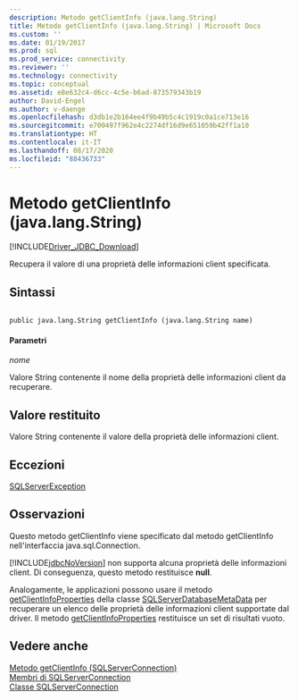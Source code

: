 ```yaml
---
description: Metodo getClientInfo (java.lang.String)
title: Metodo getClientInfo (java.lang.String) | Microsoft Docs
ms.custom: ''
ms.date: 01/19/2017
ms.prod: sql
ms.prod_service: connectivity
ms.reviewer: ''
ms.technology: connectivity
ms.topic: conceptual
ms.assetid: e8e632c4-d6cc-4c5e-b6ad-873579343b19
author: David-Engel
ms.author: v-daenge
ms.openlocfilehash: d3db1e2b164ee4f9b49b5c4c1919c0a1ce713e16
ms.sourcegitcommit: e700497f962e4c2274df16d9e651059b42ff1a10
ms.translationtype: HT
ms.contentlocale: it-IT
ms.lasthandoff: 08/17/2020
ms.locfileid: "88436733"
---
```

# <a name="getclientinfo-method-javalangstring"></a>Metodo getClientInfo (java.lang.String)
[!INCLUDE[Driver_JDBC_Download](../../../includes/driver_jdbc_download.md)]

  Recupera il valore di una proprietà delle informazioni client specificata.  
  
## <a name="syntax"></a>Sintassi  
  
```  
  
public java.lang.String getClientInfo (java.lang.String name)  
```  
  
#### <a name="parameters"></a>Parametri  
 *nome*  
  
 Valore String contenente il nome della proprietà delle informazioni client da recuperare.  
  
## <a name="return-value"></a>Valore restituito  
 Valore String contenente il valore della proprietà delle informazioni client.  
  
## <a name="exceptions"></a>Eccezioni  
 [SQLServerException](../../../connect/jdbc/reference/sqlserverexception-class.md)  
  
## <a name="remarks"></a>Osservazioni  
 Questo metodo getClientInfo viene specificato dal metodo getClientInfo nell'interfaccia java.sql.Connection.  
  
 [!INCLUDE[jdbcNoVersion](../../../includes/jdbcnoversion_md.md)] non supporta alcuna proprietà delle informazioni client. Di conseguenza, questo metodo restituisce **null**.  
  
 Analogamente, le applicazioni possono usare il metodo [getClientInfoProperties](../../../connect/jdbc/reference/getclientinfoproperties-method-sqlserverdatabasemetadata.md) della classe [SQLServerDatabaseMetaData](../../../connect/jdbc/reference/sqlserverdatabasemetadata-class.md) per recuperare un elenco delle proprietà delle informazioni client supportate dal driver. Il metodo [getClientInfoProperties](../../../connect/jdbc/reference/getclientinfoproperties-method-sqlserverdatabasemetadata.md) restituisce un set di risultati vuoto.  
  
## <a name="see-also"></a>Vedere anche  
 [Metodo getClientInfo &#40;SQLServerConnection&#41;](../../../connect/jdbc/reference/getclientinfo-method-sqlserverconnection.md)   
 [Membri di SQLServerConnection](../../../connect/jdbc/reference/sqlserverconnection-members.md)   
 [Classe SQLServerConnection](../../../connect/jdbc/reference/sqlserverconnection-class.md)  
  
  
